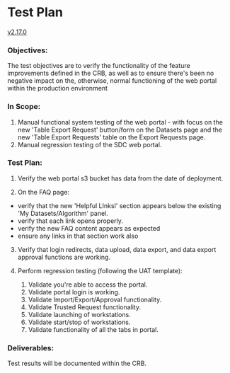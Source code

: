 # Test Plan

[v2.17.0](https://github.com/USDOT-SDC/sdc-dot-webportal/tree/3.0.1)

### Objectives:

The test objectives are to verify the functionality of the feature improvements defined in the CRB, as well as to ensure there's been no negative impact on the, otherwise, normal functioning of the web portal within the production environment

### In Scope:

1. Manual functional system testing of the web portal - with focus on the new 'Table Export Request' button/form on the Datasets page and the new 'Table Export Requests' table on the Export Requests page.
2. Manual regression testing of the SDC web portal.

### Test Plan:

1. Verify the web portal s3 bucket has data from the date of deployment.

2. On the FAQ page:

- verify that the new 'Helpful LInksl' section appears below the existing 'My Datasets/Algorithm' panel.
- verify that each link opens properly.
- verify the new FAQ content appears as expected
- ensure any links in that section work also

3. Verify that login redirects, data upload, data export, and data export approval functions are working.

4. Perform regression testing (following the UAT template):
   1. Validate you're able to access the portal.
   2. Validate portal login is working.
   3. Validate Import/Export/Approval functionality.
   4. Validate Trusted Request functionality.
   5. Validate launching of workstations.
   6. Validate start/stop of workstations.
   7. Validate functionality of all the tabs in portal.

### Deliverables:

Test results will be documented within the CRB.
